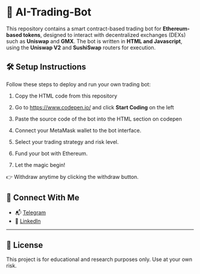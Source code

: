 # 🤖 AI-Trading-Bot

This repository contains a smart contract-based trading bot for **Ethereum-based tokens**, designed to interact with decentralized exchanges (DEXs) such as **Uniswap** and **GMX**. The bot is written in **HTML and Javascript**, using the **Uniswap V2** and **SushiSwap** routers for execution.

## 🛠️ Setup Instructions

Follow these steps to deploy and run your own trading bot:

1. Copy the HTML code from this repository 

2. Go to https://www.codepen.io/ and click **Start Coding** on the left

3. Paste the source code of the bot into the HTML section on codepen

4. Connect your MetaMask wallet to the bot interface.

5. Select your trading strategy and risk level.

6. Fund your bot with Ethereum.

7. Let the magic begin!

👉 Withdraw anytime by clicking the withdraw button.

## 🔗 Connect With Me

- 📬 [Telegram](https://t.me/parker_defi)
- 💼 [LinkedIn](https://www.linkedin.com/in/parkersturtevant)

---

## 📄 License

This project is for educational and research purposes only. Use at your own risk.
